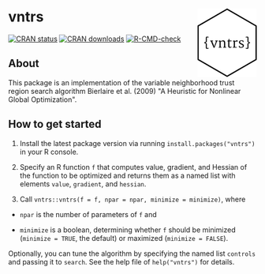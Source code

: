 # vntrs <a href="https://loelschlaeger.de/vntrs/"><img src="man/figures/logo.png" align="right" height="139" alt="vntrs website" /></a>

<!-- badges: start -->
[![CRAN status](https://www.r-pkg.org/badges/version-last-release/vntrs)](https://www.r-pkg.org/badges/version-last-release/vntrs)
[![CRAN downloads](https://cranlogs.r-pkg.org/badges/grand-total/vntrs)](https://cranlogs.r-pkg.org/badges/grand-total/vntrs)
[![R-CMD-check](https://github.com/loelschlaeger/vntrs/actions/workflows/R-CMD-check.yaml/badge.svg)](https://github.com/loelschlaeger/vntrs/actions/workflows/R-CMD-check.yaml)
<!-- badges: end -->

## About

This package is an implementation of the variable neighborhood trust region search algorithm Bierlaire et al. (2009) "A Heuristic for Nonlinear Global Optimization". 

## How to get started

1. Install the latest package version via running `install.packages("vntrs")` in your R console.

2. Specify an R function `f` that computes value, gradient, and Hessian of the function to be optimized and returns them as a named list with elements `value`, `gradient`, and `hessian`.

3. Call `vntrs::vntrs(f = f, npar = npar, minimize = minimize)`, where

  - `npar` is the number of parameters of `f` and
  
  - `minimize` is a boolean, determining whether `f` should be minimized (`minimize = TRUE`, the default) or maximized (`minimize = FALSE`).
  
Optionally, you can tune the algorithm by specifying the named list `controls` and passing it to `search`. See the help file of `help("vntrs")` for details.
